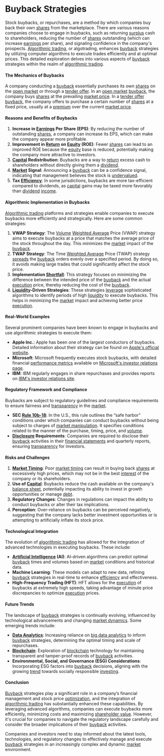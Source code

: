 # Buyback Strategies

Stock buybacks, or repurchases, are a method by which companies buy back their own [shares](../s/shares.md) from the marketplace. There are various reasons companies choose to engage in buybacks, such as returning [surplus](../s/surplus.md) cash to shareholders, reducing the number of [shares](../s/shares.md) outstanding (which can increase [earnings](../e/earnings.md) per share), and signaling confidence in the company's prospects. [Algorithmic trading](../a/algorithmic_trading.md), or algotrading, enhances [buyback](../b/buyback.md) strategies by utilizing computer algorithms to execute trades efficiently and at optimal prices. This detailed exploration delves into various aspects of [buyback](../b/buyback.md) strategies within the realm of [algorithmic trading](../a/algorithmic_trading.md).

#### The Mechanics of Buybacks

A company conducting a [buyback](../b/buyback.md) essentially purchases its own [shares](../s/shares.md) on the [open market](../o/open_market.md) or through a [tender offer](../t/tender_offer.md). In an [open market](../o/open_market.md) [buyback](../b/buyback.md), the company buys [shares](../s/shares.md) at the prevailing [market price](../m/market_price.md). In a [tender offer](../t/tender_offer.md) [buyback](../b/buyback.md), the company offers to purchase a certain number of [shares](../s/shares.md) at a fixed price, usually at a [premium](../p/premium.md) over the current [market price](../m/market_price.md).

#### Reasons and Benefits of Buybacks

1. **Increase in [Earnings](../e/earnings.md) Per Share (EPS)**: By reducing the number of outstanding [shares](../s/shares.md), a company can increase its EPS, which can make the company appear more profitable.
2. **Improvement in [Return](../r/return.md) on [Equity](../e/equity.md) (ROE)**: Fewer [shares](../s/shares.md) can lead to an improved ROE because the [equity](../e/equity.md) base is reduced, potentially making the company more attractive to investors.
3. **[Capital](../c/capital.md) Redistribution**: Buybacks are a way to [return](../r/return.md) excess cash to shareholders without directly giving them a [dividend](../d/dividend.md).
4. **[Market](../m/market.md) Signal**: Announcing a [buyback](../b/buyback.md) can be a confidence signal, indicating that management believes the stock is [undervalued](../u/undervalued.md).
5. **Tax [Efficiency](../e/efficiency.md)**: In some jurisdictions, buybacks are more tax-efficient compared to dividends, as [capital](../c/capital.md) gains may be taxed more favorably than [dividend](../d/dividend.md) [income](../i/income.md).

#### Algorithmic Implementation in Buybacks

[Algorithmic trading](../a/algorithmic_trading.md) platforms and strategies enable companies to execute buybacks more efficiently and strategically. Here are some common strategies:

1. **VWAP Strategy**: The [Volume](../v/volume.md) [Weighted Average](../w/weighted_average.md) Price (VWAP) strategy aims to execute buybacks at a price that matches the average price of the stock throughout the day. This minimizes the [market](../m/market.md) impact of the [buyback](../b/buyback.md).
2. **TWAP Strategy**: The Time [Weighted Average](../w/weighted_average.md) Price (TWAP) strategy [spreads](../s/spreads.md) the [buyback](../b/buyback.md) orders evenly over a specified period. By doing so, it avoids making large trades that could significantly affect the stock price.
3. **Implementation [Shortfall](../s/shortfall.md)**: This strategy focuses on minimizing the difference between the intended price of the [buyback](../b/buyback.md) and the actual [execution](../e/execution.md) price, thereby reducing the cost of the [buyback](../b/buyback.md).
4. **[Liquidity](../l/liquidity.md)-Driven Strategies**: These strategies [leverage](../l/leverage.md) sophisticated algorithms to identify periods of high [liquidity](../l/liquidity.md) to execute buybacks. This helps in minimizing the [market](../m/market.md) impact and achieving better price [execution](../e/execution.md).

#### Real-World Examples

Several prominent companies have been known to engage in buybacks and use algorithmic strategies to execute them:

- **Apple Inc.**: Apple has been one of the largest conductors of buybacks. Detailed information about their strategy can be found on [Apple's official website](https://www.apple.com/investor/).
- **Microsoft**: Microsoft frequently executes stock buybacks, with detailed financial [performance metrics](../p/performance_metrics.md) available on [Microsoft's investor relations page](https://www.microsoft.com/en-us/Investor/).
- **IBM**: IBM regularly engages in share repurchases and provides reports on [IBM's investor relations site](https://www.ibm.com/investor/).

#### Regulatory Framework and Compliance

Buybacks are subject to regulatory guidelines and compliance requirements to ensure fairness and [transparency](../t/transparency.md) in the [market](../m/market.md).

- **SEC [Rule 10b-18](../r/rule_10b-18.md)**: In the U.S., this rule outlines the “safe harbor” conditions under which companies can conduct buybacks without being subject to charges of [market manipulation](../m/market_manipulation.md). It specifies conditions related to the manner of the purchase, timing, price, and [volume](../v/volume.md).
- **[Disclosure](../d/disclosure.md) Requirements**: Companies are required to disclose their [buyback](../b/buyback.md) activities in their [financial statements](../f/financial_statements.md) and quarterly reports, ensuring [transparency](../t/transparency.md) for investors.

#### Risks and Challenges

1. **[Market Timing](../m/market_timing.md)**: Poor [market timing](../m/market_timing.md) can result in buying back [shares](../s/shares.md) at excessively high prices, which may not be in the best [interest](../i/interest.md) of the company or its shareholders.
2. **Use of [Capital](../c/capital.md)**: Buybacks reduce the cash available on the company's [balance sheet](../b/balance_sheet.md), potentially impacting its ability to invest in growth opportunities or manage [debt](../d/debt.md).
3. **Regulatory Changes**: Changes in regulations can impact the ability to conduct buybacks or alter their tax implications.
4. **Perception**: Over-reliance on buybacks can be perceived negatively, suggesting that the company lacks better investment opportunities or is attempting to artificially inflate its stock price.

#### Technological Integration

The evolution of [algorithmic trading](../a/algorithmic_trading.md) has allowed for the integration of advanced technologies in executing buybacks. These include:

- **[Artificial Intelligence](../a/artificial_intelligence_in_trading.md) (AI)**: AI-driven algorithms can predict optimal [buyback](../b/buyback.md) times and volumes based on [market](../m/market.md) conditions and historical data.
- **Machine Learning**: These models can adapt to new data, refining [buyback](../b/buyback.md) strategies in real-time to enhance [efficiency](../e/efficiency.md) and effectiveness.
- **High-Frequency Trading (HFT)**: HFT allows for the [execution](../e/execution.md) of buybacks at extremely high speeds, taking advantage of minute price discrepancies to optimize [execution](../e/execution.md) prices.

#### Future Trends

The landscape of [buyback](../b/buyback.md) strategies is continually evolving, influenced by technological advancements and changing [market dynamics](../m/market_dynamics.md). Some emerging trends include:

- **[Data Analytics](../d/data_analytics.md)**: Increasing reliance on [big data analytics](../b/big_data_analytics_in_trading.md) to inform [buyback](../b/buyback.md) strategies, determining the optimal timing and scale of repurchases.
- **[Blockchain](../b/blockchain_in_trading.md)**: Exploration of [blockchain](../b/blockchain_in_trading.md) technology for maintaining transparent and tamper-proof records of [buyback](../b/buyback.md) activities.
- **Environmental, Social, and Governance (ESG) Considerations**: Incorporating ESG factors into [buyback](../b/buyback.md) decisions, aligning with the growing [trend](../t/trend.md) towards socially responsible [investing](../i/investing.md).

#### Conclusion

[Buyback](../b/buyback.md) strategies play a significant role in a company’s financial management and stock price [optimization](../o/optimization.md), and the integration of [algorithmic trading](../a/algorithmic_trading.md) has substantially enhanced these capabilities. By leveraging advanced algorithms, companies can execute buybacks more efficiently, minimizing costs and maximizing [shareholder value](../s/shareholder_value.md). However, it's crucial for companies to navigate the regulatory landscape carefully and consider the broader implications of their [buyback](../b/buyback.md) activities.

Companies and investors need to stay informed about the latest tools, technologies, and regulatory changes to effectively manage and execute [buyback](../b/buyback.md) strategies in an increasingly complex and dynamic [market](../m/market.md) environment.